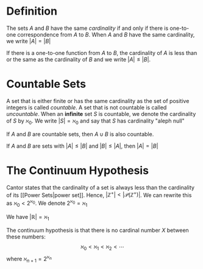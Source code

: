 # Definition
The sets $A$ and $B$ have the same *cardinality* if and only if there is one-to-one correspondence from $A$ to $B$. When $A$ and $B$ have the same cardinality, we write $\left|A\right| = \left|B\right|$

If there is a one-to-one function from $A$ to $B$, the cardinality of $A$ is less than or the same as the cardinality of $B$ and we write $\left|A\right| \leq \left|B\right|$.
# Countable Sets
A set that is either finite or has the same cardinality as the set of positive integers is called *countable*. A set that is not countable is called *uncountable*. When an **infinite** set $S$ is countable, we denote the cardinality of $S$ by $\aleph_0$. We write $\left|S\right|= \aleph_0$ and say that $S$ has cardinality "aleph null"

If $A$ and $B$ are countable sets, then $A \cup B$ is also countable.

If $A$ and $B$ are sets with $\left|A\right|\leq \left|B\right|$ and $\left|B\right|\leq \left|A\right|$, then $\left|A\right|= \left|B\right|$

# The Continuum Hypothesis
Cantor states that the cardinality of a set is always less than the cardinality of its [[Power Sets|power set]]. Hence, $\left|\mathbb{Z}^+\right| < \left|\mathcal P(\mathbb{Z}^+)\right|$. We can rewrite this as $\aleph_0 < 2^{\aleph_0}$. We denote $2^{\aleph_0} = \aleph_1$

We have $\left|\mathbb{R}\right| = \aleph_1$

The continuum hypothesis is that there is no cardinal number $X$ between these numbers:
$$
\aleph_0 <\aleph_1 < \aleph_2< \cdots
$$
where $\aleph_{n+1} = 2^{\aleph_n}$
